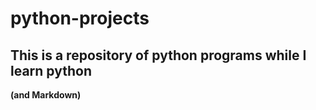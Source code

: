 # python-projects

## This is a repository of python programs while I learn python

**(and Markdown)**
